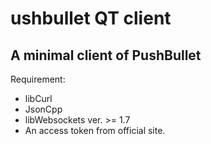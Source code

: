 ushbullet QT client
=====================
A minimal client of PushBullet
-----------------
Requirement:
- libCurl
- JsonCpp
- libWebsockets ver. >= 1.7
- An access token from official site.
